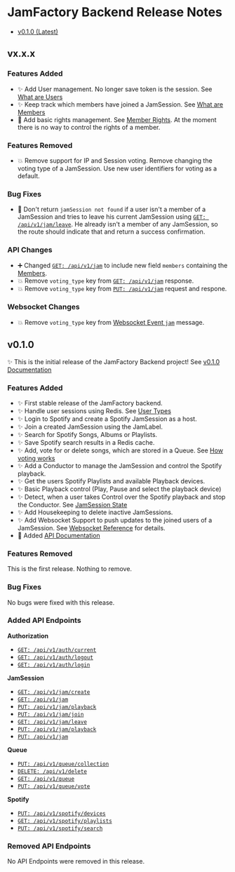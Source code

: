 # JamFactory Backend Release Notes

* [v0.1.0 (Latest)](#v010)

## vx.x.x

### Features Added

* :sparkles: Add User management. No longer save token is the session.
  See [What are Users](./docs/documentation.md#what-is-a-user)
* :sparkles: Keep track which members have joined a JamSession.
  See [What are Members](./docs/documentation.md#what-is-a-member)
* :construction: Add basic rights management. See [Member Rights](./docs/documentation.md#member-rights). At the moment
  there is no way to control the rights of a member.

### Features Removed

* :boom: Remove support for IP and Session voting. Remove changing the voting type of a JamSession. Use new user
  identifiers for voting as a default.

### Bug Fixes

* :bug: Don't return ``jamSession not found`` if a user isn't a member of a JamSession and tries to leave his current
  JamSession
  using [``GET: /api/v1/jam/leave``](./docs/documentation.md#5-leave-the-jamsession-currently-joined-by-the-user). He
  already isn't a member of any JamSession, so the route should indicate that and return a success confirmation.

### API Changes

* :heavy_plus_sign:
  Changed [``GET: /api/v1/jam``](./docs/documentation.md#2-get-the-information-of-the-jamsession-joined-by-the-user) to
  include new field `members` containing the [Members](./docs/documentation.md#jamsession-member).
* :boom: Remove ``voting_type`` key
  from [``GET: /api/v1/jam``](./docs/documentation.md#2-get-the-information-of-the-jamsession-joined-by-the-user)
  response.
* :boom: Remove ``voting_type`` key
  from [``PUT: /api/v1/jam``](./docs/documentation.md#2-get-the-information-of-the-jamsession-joined-by-the-user)
  request and respone.

### Websocket Changes

* :boom: Remove ``voting_type`` key from [Websocket Event ``jam``](./docs/documentation.md#event-jam) message.

## v0.1.0

:sparkles: This is the initial release of the JamFactory Backend project!
See [v0.1.0 Documentation](./docs/documentation.md)

### Features Added

* :sparkles: First stable release of the JamFactory backend.
* :sparkles: Handle user sessions using Redis. See [User Types](./docs/documentation.md#user-types)
* :sparkles: Login to Spotify and create a Spotify JamSession as a host.
* :sparkles: Join a created JamSession using the JamLabel.
* :sparkles: Search for Spotify Songs, Albums or Playlists.
* :sparkles: Save Spotify search results in a Redis cache.
* :sparkles: Add, vote for or delete songs, which are stored in a Queue.
  See [How voting works](./docs/documentation.md#how-voting-works)
* :sparkles: Add a Conductor to manage the JamSession and control the Spotify playback.
* :sparkles: Get the users Spotify Playlists and available Playback devices.
* :sparkles: Basic Playback control (Play, Pause and select the playback device)
* :sparkles: Detect, when a user takes Control over the Spotify playback and stop the Conductor.
  See [JamSession State](./docs/documentation.md#jamsession-state)
* :sparkles: Add Housekeeping to delete inactive JamSessions.
* :sparkles: Add Websocket Support to push updates to the joined users of a JamSession.
  See [Websocket Reference](./docs/documentation.md#socket-reference) for details.
* :memo: Added [API Documentation](./docs/documentation.md#api-reference)

### Features Removed

This is the first release. Nothing to remove.

### Bug Fixes

No bugs were fixed with this release.

### Added API Endpoints

**Authorization**

* [``GET: /api/v1/auth/current``](./docs/documentation.md#1-get-the-users-authorization-status)
* [``GET: /api/v1/auth/logout``](./docs/documentation.md#2-user-logout)
* [``GET: /api/v1/auth/login``](./docs/documentation.md#3-start-spotify-authorization-flow-for-user)

**JamSession**

* [``GET: /api/v1/jam/create``](./docs/documentation.md#1-create-a-new-jamsession)
* [``GET: /api/v1/jam``](./docs/documentation.md#2-get-the-information-of-the-jamsession-joined-by-the-user)
* [``PUT: /api/v1/jam/playback``](./docs/documentation.md#3-get-the-playback-of-the-jamsession-joined-by-the-user)
* [``PUT: /api/v1/jam/join``](./docs/documentation.md#4-join-an-existing-jamsession)
* [``GET: /api/v1/jam/leave``](./docs/documentation.md#5-leave-the-jamsession-currently-joined-by-the-user)
* [``PUT: /api/v1/jam/playback``](./docs/documentation.md#6-set-playback-of-the-jamsession-joined-by-the-user)
* [``PUT: /api/v1/jam``](./docs/documentation.md#7-set-the-information-of-the-jamsession-joined-by-the-user)

**Queue**

* [``PUT: /api/v1/queue/collection``](./docs/documentation.md#1-add-a-collection-to-the-queue-of-the-jamsession-joined-by-the-user)
* [``DELETE: /api/v1/delete``](./docs/documentation.md#2-delete-a-song-in-the-queue-of-the-jamsession-joined-by-the-user)
* [``GET: /api/v1/queue``](./docs/documentation.md#3-get-the-queue-of-the-jamsession-joined-by-the-user)
* [``PUT: /api/v1/queue/vote``](./docs/documentation.md#4-vote-for-a-song-in-the-queue-of-the-jamsession-joined-by-the-user)

**Spotify**

* [``PUT: /api/v1/spotify/devices``](./docs/documentation.md#1-get-the-users-available-spotify-playback-devices)
* [``GET: /api/v1/spotify/playlists``](./docs/documentation.md#2-get-the-users-available-spotify-playlists)
* [``PUT: /api/v1/spotify/search``](./docs/documentation.md#3-search-for-an-item-on-spotify)

### Removed API Endpoints

No API Endpoints were removed in this release.
